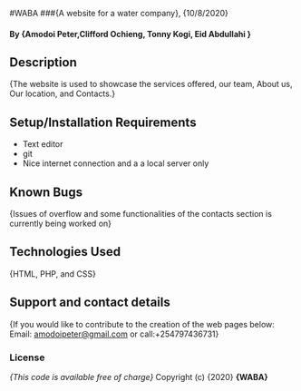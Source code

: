 #WABA
###{A website for a water company}, {10/8/2020}
#### By **{Amodoi Peter,Clifford Ochieng, Tonny Kogi, Eid Abdullahi }**
## Description
{The website is used to showcase the services offered, our team, About us, Our location, and Contacts.}
## Setup/Installation Requirements
* Text editor
* git 
* Nice internet connection and a
  a local server only
## Known Bugs
{Issues of overflow and some functionalities of the contacts section is currently being worked on}
## Technologies Used
{HTML, PHP, and CSS}
## Support and contact details
{If you would like to contribute to the creation of the web pages below: Email: amodoipeter@gmail.com or call:+254797436731}
### License
*{This code is available free of charge}*
Copyright (c) {2020} **{WABA}**
  
